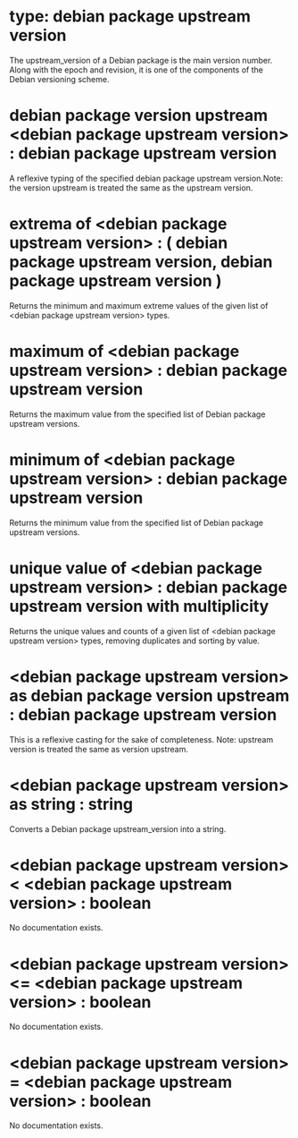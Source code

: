 # type: debian package upstream version

The upstream_version of a Debian package is the main version number. Along with the epoch and revision, it is one of the components of the Debian versioning scheme.

# debian package version upstream &lt;debian package upstream version&gt; : debian package upstream version

A reflexive typing of the specified debian package upstream version.Note: the version upstream is treated the same as the upstream version.

# extrema of &lt;debian package upstream version&gt; : ( debian package upstream version, debian package upstream version )

Returns the minimum and maximum extreme values of the given list of &lt;debian package upstream version&gt; types.

# maximum of &lt;debian package upstream version&gt; : debian package upstream version

Returns the maximum value from the specified list of Debian package upstream versions.

# minimum of &lt;debian package upstream version&gt; : debian package upstream version

Returns the minimum value from the specified list of Debian package upstream versions.

# unique value of &lt;debian package upstream version&gt; : debian package upstream version with multiplicity

Returns the unique values and counts of a given list of &lt;debian package upstream version&gt; types, removing duplicates and sorting by value.

# &lt;debian package upstream version&gt; as debian package version upstream : debian package upstream version

This is a reflexive casting for the sake of completeness. Note: upstream version is treated the same as version upstream.

# &lt;debian package upstream version&gt; as string : string

Converts a Debian package upstream_version into a string.

# &lt;debian package upstream version&gt; &lt; &lt;debian package upstream version&gt; : boolean

No documentation exists.

# &lt;debian package upstream version&gt; &lt;= &lt;debian package upstream version&gt; : boolean

No documentation exists.

# &lt;debian package upstream version&gt; = &lt;debian package upstream version&gt; : boolean

No documentation exists.
